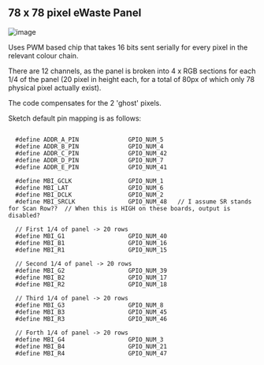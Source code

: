 ## 78 x 78 pixel eWaste Panel
![image](https://github.com/mrcodetastic/ESP32S3-MBI5153-DMG1075-DMA/assets/12006953/55241e2b-edfa-4dc6-80c6-e6e21618c9ec)

Uses PWM based chip that takes 16 bits sent serially for every pixel in the relevant colour chain. 

There are 12 channels, as the panel is broken into 4 x RGB sections for each 1/4 of the panel (20 pixel in height each, for a total of 80px of which only 78 physical pixel actually exist).

The code compensates for the 2 'ghost' pixels.

Sketch default pin mapping is as follows:

```

  #define ADDR_A_PIN              GPIO_NUM_5
  #define ADDR_B_PIN              GPIO_NUM_4
  #define ADDR_C_PIN              GPIO_NUM_42
  #define ADDR_D_PIN              GPIO_NUM_7
  #define ADDR_E_PIN              GPIO_NUM_41

  #define MBI_GCLK                GPIO_NUM_1  
  #define MBI_LAT                 GPIO_NUM_6  
  #define MBI_DCLK                GPIO_NUM_2  
  #define MBI_SRCLK               GPIO_NUM_48   // I assume SR stands for Scan Row??  // When this is HIGH on these boards, output is disabled?

  // First 1/4 of panel -> 20 rows
  #define MBI_G1                  GPIO_NUM_40 
  #define MBI_B1                  GPIO_NUM_16 
  #define MBI_R1                  GPIO_NUM_15  

  // Second 1/4 of panel -> 20 rows
  #define MBI_G2                  GPIO_NUM_39    
  #define MBI_B2                  GPIO_NUM_17  
  #define MBI_R2                  GPIO_NUM_18  

  // Third 1/4 of panel -> 20 rows
  #define MBI_G3                  GPIO_NUM_8  
  #define MBI_B3                  GPIO_NUM_45  
  #define MBI_R3                  GPIO_NUM_46  

  // Forth 1/4 of panel -> 20 rows
  #define MBI_G4                  GPIO_NUM_3    
  #define MBI_B4                  GPIO_NUM_21  
  #define MBI_R4                  GPIO_NUM_47
```
